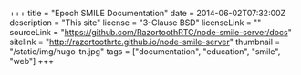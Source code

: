 +++
title = "Epoch SMILE Documentation"
date = 2014-06-02T07:32:00Z 
description = "This site"
license = "3-Clause BSD"
licenseLink = ""
sourceLink = "https://github.com/RazortoothRTC/node-smile-server/docs"
sitelink = "http://razortoothrtc.github.io/node-smile-server"
thumbnail = "/static/img/hugo-tn.jpg"
tags = ["documentation", "education", "smile", "web"]
+++

